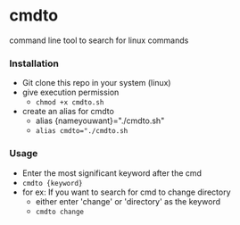# cmdto
command line tool to search for linux commands

### Installation
- Git clone this repo in your system (linux)
- give execution permission
  - `chmod +x cmdto.sh`
- create an alias for cmdto
  - alias {nameyouwant}="./cmdto.sh"
  - `alias cmdto="./cmdto.sh`

### Usage
- Enter the most significant keyword after the cmd
- `cmdto {keyword}`
- for ex: If you want to search for cmd to change directory
    - either enter 'change' or 'directory' as the keyword
    - `cmdto change`
  
      
